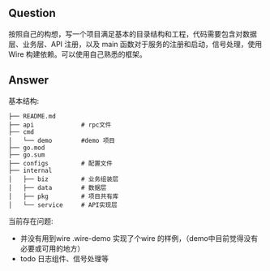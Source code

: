 Question
---
按照自己的构想，写一个项目满足基本的目录结构和工程，代码需要包含对数据层、业务层、API 注册，以及 main 函数对于服务的注册和启动，信号处理，使用 Wire 构建依赖。可以使用自己熟悉的框架。

Answer
---
基本结构:
```
├── README.md
├── api             # rpc文件
├── cmd
│   └── demo        #demo 项目
├── go.mod
├── go.sum
├── configs         # 配置文件
├── internal
│   ├── biz         # 业务组装层
│   ├── data        # 数据层
│   ├── pkg         # 项目共有库
│   └── service     # API实现层
```

当前存在问题:
- 并没有用到wire .wire-demo 实现了个wire 的样例，（demo中目前觉得没有必要或可用的地方）
- todo 日志组件、信号处理等

